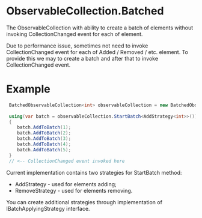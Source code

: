 # ObservableCollection.Batched
The ObservableCollection with ability to create a batch of elements without invoking CollectionChanged event for each of element.

Due to performance issue, sometimes not need to invoke CollectionChanged event for each of Added / Removed / etc. element.
To provide this we may to create a batch and after that to invoke CollectionChanged event.

# Example
```cs
 BatchedObservableCollection<int> observableCollection = new BatchedObservableCollection<int>();
 
 using(var batch = observableCollection.StartBatch<AddStrategy<int>>())
 {
    batch.AddToBatch(1);
    batch.AddToBatch(2);
    batch.AddToBatch(3);
    batch.AddToBatch(4);
    batch.AddToBatch(5);
 }
 // <-- CollectionChanged event invoked here
```

Current implementation contains two strategies for StartBatch method:
- AddStrategy<T> - used for elements adding; 
- RemoveStrategy<T> - used for elements removing. 

You can create additional strategies through implementation of IBatchApplyingStrategy interface.

